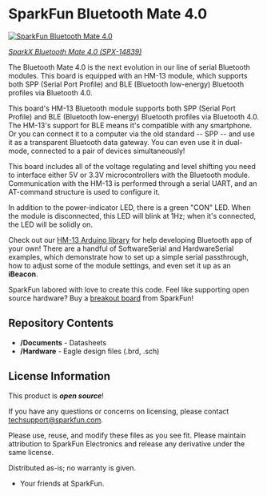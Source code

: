 SparkFun Bluetooth Mate 4.0
========================================

[![SparkFun Bluetooth Mate 4.0](https://cdn.sparkfun.com//assets/parts/1/3/1/0/9/14822-Bluetooth_Mate_4.0-02.jpg)](https://www.sparkfun.com/products/14839)

[*SparkX Bluetooth Mate 4.0 (SPX-14839)*](https://www.sparkfun.com/products/14839)

The Bluetooth Mate 4.0 is the next evolution in our line of serial Bluetooth modules. This board is equipped with an HM-13 module, which supports both SPP (Serial Port Profile) and BLE (Bluetooth low-energy) Bluetooth profiles via Bluetooth 4.0.

This board's HM-13 Bluetooth module supports both SPP (Serial Port Profile) and BLE (Bluetooth low-energy) Bluetooth profiles via Bluetooth 4.0. The HM-13's support for BLE means it's compatible with any smartphone.  Or you can connect it to a computer via the old standard -- SPP -- and use it as a transparent Bluetooth data gateway. You can even use it in dual-mode, connected to a pair of devices simultaneously!

This board includes all of the voltage regulating and level shifting you need to interface either 5V or 3.3V microcontrollers with the Bluetooth module. Communication with the HM-13 is performed through a serial UART, and an AT-command structure is used to configure it.

In addition to the power-indicator LED, there is a green "CON" LED. When the module is disconnected, this LED will blink at 1Hz; when it's connected, the LED will be solidly on.

Check out our [HM-13 Arduino library](https://github.com/sparkfun/SparkFun_HM1X_Bluetooth_Arduino_Library) for help developing Bluetooth app of your own! There are a handful of SoftwareSerial and HardwareSerial examples, which demonstrate how to set up a simple serial passthrough, how to adjust some of the module settings, and even set it up as an **iBeacon**.

SparkFun labored with love to create this code. Feel like supporting open source hardware? 
Buy a [breakout board](https://www.sparkfun.com/products/14839) from SparkFun!

Repository Contents
-------------------

* **/Documents** - Datasheets
* **/Hardware** - Eagle design files (.brd, .sch)

License Information
-------------------

This product is _**open source**_! 

If you have any questions or concerns on licensing, please contact techsupport@sparkfun.com.

Please use, reuse, and modify these files as you see fit. Please maintain attribution to SparkFun Electronics and release any derivative under the same license.

Distributed as-is; no warranty is given.

- Your friends at SparkFun.
